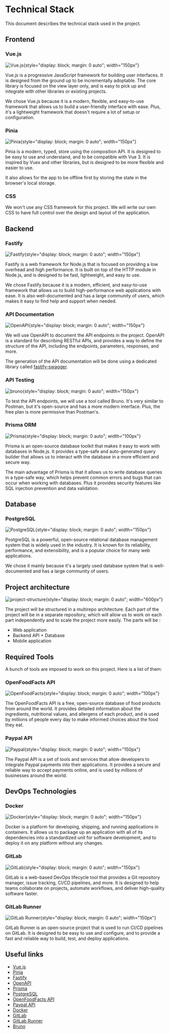 # Technical Stack

This document describes the technical stack used in the project.

## Frontend

### Vue.js

![Vue.js](img/vuejs.png){style="display: block; margin: 0 auto"; width="150px"}

Vue.js is a progressive JavaScript framework for building user interfaces. It is designed from the ground up to be incrementally adoptable. The core library is focused on the view layer only, and is easy to pick up and integrate with other libraries or existing projects.

We chose Vue.js because it is a modern, flexible, and easy-to-use framework that allows us to build a user-friendly interface with ease. Plus, it's a lightweight framework that doesn't require a lot of setup or configuration.

### Pinia

![Pinia](img/pinia.png){style="display: block; margin: 0 auto"; width="150px"}

Pinia is a modern, typed, store using the composition API. It is designed to be easy to use and understand, and to be compatible with Vue 3. It is inspired by Vuex and other libraries, but is designed to be more flexible and easier to use.

It also allows for the app to be offline first by storing the state in the browser's local storage.

### CSS

We won't use any CSS framework for this project. We will write our own CSS to have full control over the design and layout of the application.

## Backend

### Fastify

![Fastify](img/fastify.png){style="display: block; margin: 0 auto"; width="150px"}

Fastify is a web framework for Node.js that is focused on providing a low overhead and high performance. It is built on top of the HTTP module in Node.js, and is designed to be fast, lightweight, and easy to use.

We chose Fastify because it is a modern, efficient, and easy-to-use framework that allows us to build high-performance web applications with ease. It is also well-documented and has a large community of users, which makes it easy to find help and support when needed.

### API Documentation

![OpenAPI](img/openapi.png){style="display: block; margin: 0 auto"; width="150px"}

We will use OpenAPI to document the API endpoints in the project. OpenAPI is a standard for describing RESTful APIs, and provides a way to define the structure of the API, including the endpoints, parameters, responses, and more.

The generation of the API documentation will be done using a dedicated library called [fastify-swagger](https://github.com/fastify/fastify-swagger).

### API Testing

![bruno](img/bruno.png){style="display: block; margin: 0 auto"; width="150px"}

To test the API endpoints, we will use a tool called Bruno. It's very similar to Postman, but it's open-source and has a more modern interface. Plus, the free plan is more permissive than Postman's.

### Prisma ORM

![Prisma](img/prisma.png){style="display: block; margin: 0 auto"; width="100px"}

Prisma is an open-source database toolkit that makes it easy to work with databases in Node.js. It provides a type-safe and auto-generated query builder that allows us to interact with the database in a more efficient and secure way.

The main advantage of Prisma is that it allows us to write database queries in a type-safe way, which helps prevent common errors and bugs that can occur when working with databases. Plus it provides security features like SQL injection prevention and data validation.

## Database

### PostgreSQL

![PostgreSQL](img/postgresql.png){style="display: block; margin: 0 auto"; width="150px"}

PostgreSQL is a powerful, open-source relational database management system that is widely used in the industry. It is known for its reliability, performance, and extensibility, and is a popular choice for many web applications.

We chose it mainly because it's a largely used database system that is well-documented and has a large community of users.

## Project architecture

![project-structure](img/project_structure.png){style="display: block; margin: 0 auto"; width="600px"}

The project will be structured in a multirepo architecture. Each part of the project will be in a separate repository, which will allow us to work on each part independently and to scale the project more easily. The parts will be :

- Web application
- Backend API + Database
- Mobile application

## Required Tools

A bunch of tools are imposed to work on this project. Here is a list of them:

### OpenFoodFacts API

![OpenFoodFacts](img/openfoodfacts.png){style="display: block; margin: 0 auto"; width="100px"}

The OpenFoodFacts API is a free, open-source database of food products from around the world. It provides detailed information about the ingredients, nutritional values, and allergens of each product, and is used by millions of people every day to make informed choices about the food they eat.

### Paypal API

![Paypal](img/paypal.png){style="display: block; margin: 0 auto"; width="150px"}

The Paypal API is a set of tools and services that allow developers to integrate Paypal payments into their applications. It provides a secure and reliable way to accept payments online, and is used by millions of businesses around the world.

## DevOps Technologies

### Docker

![Docker](img/docker.png){style="display: block; margin: 0 auto"; width="150px"}

Docker is a platform for developing, shipping, and running applications in containers. It allows us to package up an application with all of its dependencies into a standardized unit for software development, and to deploy it on any platform without any changes.

### GitLab

![GitLab](img/gitlab.png){style="display: block; margin: 0 auto"; width="150px"}

GitLab is a web-based DevOps lifecycle tool that provides a Git repository manager, issue tracking, CI/CD pipelines, and more. It is designed to help teams collaborate on projects, automate workflows, and deliver high-quality software faster.

### GitLab Runner

![GitLab Runner](img/gitlab_runner.png){style="display: block; margin: 0 auto"; width="150px"}

GitLab Runner is an open-source project that is used to run CI/CD pipelines on GitLab. It is designed to be easy to use and configure, and to provide a fast and reliable way to build, test, and deploy applications.

## Useful links

- [Vue.js](https://vuejs.org/)
- [Pinia](https://pinia.esm.dev/)
- [Fastify](https://www.fastify.io/)
- [OpenAPI](https://swagger.io/specification/)
- [Prisma](https://www.prisma.io/)
- [PostgreSQL](https://www.postgresql.org/)
- [OpenFoodFacts API](https://openfoodfacts.github.io/openfoodfacts-server/api/ref-v2/)
- [Paypal API](https://developer.paypal.com/api/rest/)
- [Docker](https://www.docker.com/)
- [GitLab](https://about.gitlab.com/)
- [GitLab Runner](https://docs.gitlab.com/runner/)
- [Bruno](https://docs.usebruno.com/introduction/what-is-bruno)
